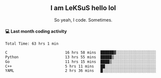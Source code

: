 <h2 align="center">I am LeKSuS hello lol</h2>
<p align="center">So yeah, I code. Sometimes.</p>

#### :computer: Last month coding activity
<!--START_SECTION:waka-->

```txt
Total Time: 63 hrs 1 min

C                          16 hrs 58 mins  ██████▓░░░░░░░░░░░░░░░░░░   26.27 %
Python                     13 hrs 55 mins  █████▒░░░░░░░░░░░░░░░░░░░   21.56 %
Go                         11 hrs 15 mins  ████▒░░░░░░░░░░░░░░░░░░░░   17.42 %
C++                        5 hrs 11 mins   ██░░░░░░░░░░░░░░░░░░░░░░░   08.03 %
YAML                       2 hrs 36 mins   █░░░░░░░░░░░░░░░░░░░░░░░░   04.05 %
```

<!--END_SECTION:waka-->
